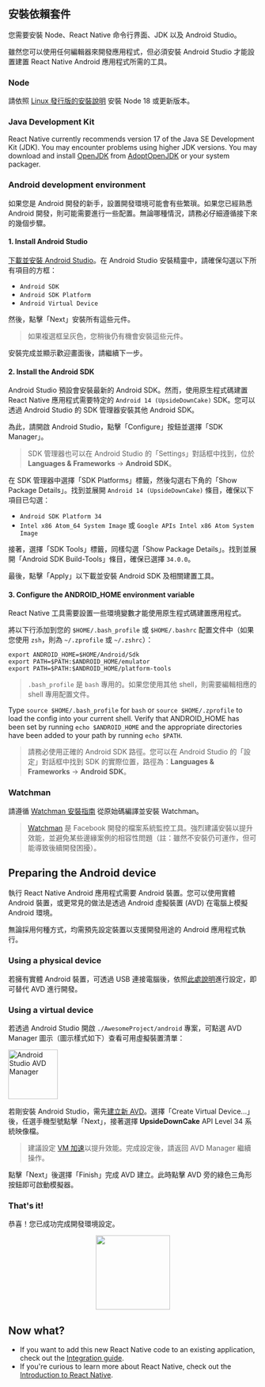 ## 安裝依賴套件

您需要安裝 Node、React Native 命令行界面、JDK 以及 Android Studio。

雖然您可以使用任何編輯器來開發應用程式，但必須安裝 Android Studio 才能設置建置 React Native Android 應用程式所需的工具。

<h3>Node</h3>

請依照 [Linux 發行版的安裝說明](https://nodejs.org/en/download/package-manager/) 安裝 Node 18 或更新版本。

<h3>Java Development Kit</h3>

React Native currently recommends version 17 of the Java SE Development Kit (JDK). You may encounter problems using higher JDK versions. You may download and install [OpenJDK](https://openjdk.java.net) from [AdoptOpenJDK](https://adoptopenjdk.net/) or your system packager.

<h3>Android development environment</h3>

如果您是 Android 開發的新手，設置開發環境可能會有些繁瑣。如果您已經熟悉 Android 開發，則可能需要進行一些配置。無論哪種情況，請務必仔細遵循接下來的幾個步驟。

<h4 id="android-studio">1. Install Android Studio</h4>

[下載並安裝 Android Studio](https://developer.android.com/studio/index.html)。在 Android Studio 安裝精靈中，請確保勾選以下所有項目的方框：

- `Android SDK`
- `Android SDK Platform`
- `Android Virtual Device`

然後，點擊「Next」安裝所有這些元件。

> 如果複選框呈灰色，您稍後仍有機會安裝這些元件。

安裝完成並顯示歡迎畫面後，請繼續下一步。

<h4 id="android-sdk">2. Install the Android SDK</h4>

Android Studio 預設會安裝最新的 Android SDK。然而，使用原生程式碼建置 React Native 應用程式需要特定的 `Android 14 (UpsideDownCake)` SDK。您可以透過 Android Studio 的 SDK 管理器安裝其他 Android SDK。

為此，請開啟 Android Studio，點擊「Configure」按鈕並選擇「SDK Manager」。

> SDK 管理器也可以在 Android Studio 的「Settings」對話框中找到，位於 **Languages & Frameworks** → **Android SDK**。

在 SDK 管理器中選擇「SDK Platforms」標籤，然後勾選右下角的「Show Package Details」。找到並展開 `Android 14 (UpsideDownCake)` 條目，確保以下項目已勾選：

- `Android SDK Platform 34`
- `Intel x86 Atom_64 System Image` 或 `Google APIs Intel x86 Atom System Image`

接著，選擇「SDK Tools」標籤，同樣勾選「Show Package Details」。找到並展開「Android SDK Build-Tools」條目，確保已選擇 `34.0.0`。

最後，點擊「Apply」以下載並安裝 Android SDK 及相關建置工具。

<h4>3. Configure the ANDROID_HOME environment variable</h4>

React Native 工具需要設置一些環境變數才能使用原生程式碼建置應用程式。

將以下行添加到您的 `$HOME/.bash_profile` 或 `$HOME/.bashrc` 配置文件中（如果您使用 `zsh`，則為 `~/.zprofile` 或 `~/.zshrc`）：

```shell
export ANDROID_HOME=$HOME/Android/Sdk
export PATH=$PATH:$ANDROID_HOME/emulator
export PATH=$PATH:$ANDROID_HOME/platform-tools
```

> `.bash_profile` 是 `bash` 專用的。如果您使用其他 shell，則需要編輯相應的 shell 專用配置文件。

Type `source $HOME/.bash_profile` for `bash` or `source $HOME/.zprofile` to load the config into your current shell. Verify that ANDROID_HOME has been set by running `echo $ANDROID_HOME` and the appropriate directories have been added to your path by running `echo $PATH`.

> 請務必使用正確的 Android SDK 路徑。您可以在 Android Studio 的「設定」對話框中找到 SDK 的實際位置，路徑為：**Languages & Frameworks** → **Android SDK**。

<h3>Watchman</h3>

請遵循 [Watchman 安裝指南](https://facebook.github.io/watchman/docs/install#buildinstall) 從原始碼編譯並安裝 Watchman。

> [Watchman](https://facebook.github.io/watchman/docs/install) 是 Facebook 開發的檔案系統監控工具。強烈建議安裝以提升效能，並避免某些邊緣案例的相容性問題（註：雖然不安裝仍可運作，但可能導致後續開發困擾）。

<h2>Preparing the Android device</h2>

執行 React Native Android 應用程式需要 Android 裝置。您可以使用實體 Android 裝置，或更常見的做法是透過 Android 虛擬裝置 (AVD) 在電腦上模擬 Android 環境。

無論採用何種方式，均需預先設定裝置以支援開發用途的 Android 應用程式執行。

<h3>Using a physical device</h3>

若擁有實體 Android 裝置，可透過 USB 連接電腦後，依照[此處說明](running-on-device.md)進行設定，即可替代 AVD 進行開發。

<h3>Using a virtual device</h3>

若透過 Android Studio 開啟 `./AwesomeProject/android` 專案，可點選 AVD Manager 圖示（圖示樣式如下）查看可用虛擬裝置清單：

<img src="/docs/assets/GettingStartedAndroidStudioAVD.svg" alt="Android Studio AVD Manager" width="100"/>

若剛安裝 Android Studio，需先[建立新 AVD](https://developer.android.com/studio/run/managing-avds.html)。選擇「Create Virtual Device...」後，任選手機型號點擊「Next」，接著選擇 **UpsideDownCake** API Level 34 系統映像檔。

> 建議設定 [VM 加速](https://developer.android.com/studio/run/emulator-acceleration.html#vm-linux)以提升效能。完成設定後，請返回 AVD Manager 繼續操作。

點擊「Next」後選擇「Finish」完成 AVD 建立。此時點擊 AVD 旁的綠色三角形按鈕即可啟動模擬器。

<h3>That's it!</h3>

恭喜！您已成功完成開發環境設定。

<center><img src="/docs/assets/GettingStartedCongratulations.png" width="150"></img></center>

<h2>Now what?</h2>

- If you want to add this new React Native code to an existing application, check out the [Integration guide](integration-with-existing-apps.md).
- If you're curious to learn more about React Native, check out the [Introduction to React Native](getting-started).